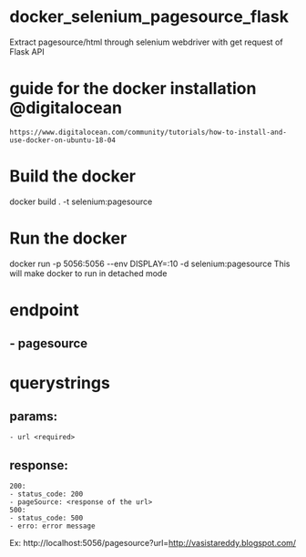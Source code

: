 # docker_selenium_pagesource_flask
Extract pagesource/html through selenium webdriver with get request of Flask API

# guide for the docker installation @digitalocean
	https://www.digitalocean.com/community/tutorials/how-to-install-and-use-docker-on-ubuntu-18-04

# Build the docker

docker build . -t selenium:pagesource


# Run the docker

docker run -p 5056:5056 --env DISPLAY=:10 -d selenium:pagesource
	This will make docker to run in detached mode

# endpoint

## - pagesource

# querystrings

## params:
	- url <required>
## response:
	200:
	- status_code: 200
	- pageSource: <response of the url>
	500:
	- status_code: 500
	- erro: error message

Ex: http://localhost:5056/pagesource?url=http://vasistareddy.blogspot.com/